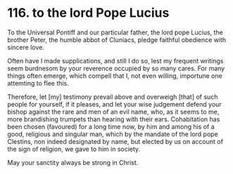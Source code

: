 # 116. to the lord Pope Lucius

To the Universal Pontiff and our particular father, the lord pope Lucius, the brother Peter, the humble abbot of Cluniacs, pledge faithful obedience with sincere love.

Often have I made supplications, and still I do so, lest my frequent writings seem burdnesom by your reverence occupied by so many cares. For many things often emerge, which compell that I, not even willing, importune one attemting to flee this.

Therefore, let \[my\] testimony prevail above and overweigh \[that\] of such people for yourself, if it pleases, and let your wise judgement defend your bishop against the rare and men of an evil name, who, as it seems to me, more brandishing trumpets than hearing with their ears. Cohabitation has been chosen \(favoured\) for a long time now, by him and among his of a good, religious and singular man, which by the mandate of the lord pope Clestins, non indeed designated by name, but elected by us on account of the sign of religion, we gave to him in society.

May your sanctity always be strong in Christ.

